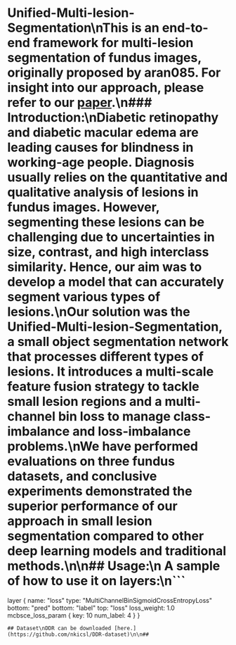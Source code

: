 # Unified-Multi-lesion-Segmentation\nThis is an end-to-end framework for multi-lesion segmentation of fundus images, originally proposed by aran085. For insight into our approach, please refer to our [paper](https://doi.org/10.1016/j.neucom.2019.04.019).\n### Introduction:\nDiabetic retinopathy and diabetic macular edema are leading causes for blindness in working-age people. Diagnosis usually relies on the quantitative and qualitative analysis of lesions in fundus images. However, segmenting these lesions can be challenging due to uncertainties in size, contrast, and high interclass similarity. Hence, our aim was to develop a model that can accurately segment various types of lesions.\nOur solution was the Unified-Multi-lesion-Segmentation, a small object segmentation network that processes different types of lesions. It introduces a multi-scale feature fusion strategy to tackle small lesion regions and a multi-channel bin loss to manage class-imbalance and loss-imbalance problems.\nWe have performed evaluations on three fundus datasets, and conclusive experiments demonstrated the superior performance of our approach in small lesion segmentation compared to other deep learning models and traditional methods.\n\n## Usage:\n A sample of how to use it on layers:\n```
layer {
  name: "loss"
  type: "MultiChannelBinSigmoidCrossEntropyLoss"
  bottom: "pred"
  bottom: "label"
  top: "loss"
  loss_weight: 1.0
  mcbsce_loss_param {
    key: 10
    num_label: 4
  }
}
```
## Dataset\nDDR can be downloaded [here.](https://github.com/nkicsl/DDR-dataset)\n\n## 